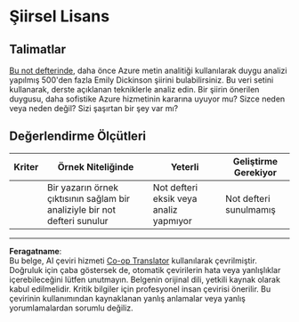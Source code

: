 <!--
CO_OP_TRANSLATOR_METADATA:
{
  "original_hash": "9d2a734deb904caff310d1a999c6bd7a",
  "translation_date": "2025-09-06T08:09:05+00:00",
  "source_file": "6-NLP/3-Translation-Sentiment/assignment.md",
  "language_code": "tr"
}
-->
# Şiirsel Lisans

## Talimatlar

[Bu not defterinde](https://www.kaggle.com/jenlooper/emily-dickinson-word-frequency), daha önce Azure metin analitiği kullanılarak duygu analizi yapılmış 500'den fazla Emily Dickinson şiirini bulabilirsiniz. Bu veri setini kullanarak, derste açıklanan tekniklerle analiz edin. Bir şiirin önerilen duygusu, daha sofistike Azure hizmetinin kararına uyuyor mu? Sizce neden veya neden değil? Sizi şaşırtan bir şey var mı?

## Değerlendirme Ölçütleri

| Kriter   | Örnek Niteliğinde                                                         | Yeterli                                                | Geliştirme Gerekiyor     |
| -------- | ------------------------------------------------------------------------- | ------------------------------------------------------ | ------------------------ |
|          | Bir yazarın örnek çıktısının sağlam bir analiziyle bir not defteri sunulur | Not defteri eksik veya analiz yapmıyor                 | Not defteri sunulmamış   |

---

**Feragatname**:  
Bu belge, AI çeviri hizmeti [Co-op Translator](https://github.com/Azure/co-op-translator) kullanılarak çevrilmiştir. Doğruluk için çaba göstersek de, otomatik çevirilerin hata veya yanlışlıklar içerebileceğini lütfen unutmayın. Belgenin orijinal dili, yetkili kaynak olarak kabul edilmelidir. Kritik bilgiler için profesyonel insan çevirisi önerilir. Bu çevirinin kullanımından kaynaklanan yanlış anlamalar veya yanlış yorumlamalardan sorumlu değiliz.